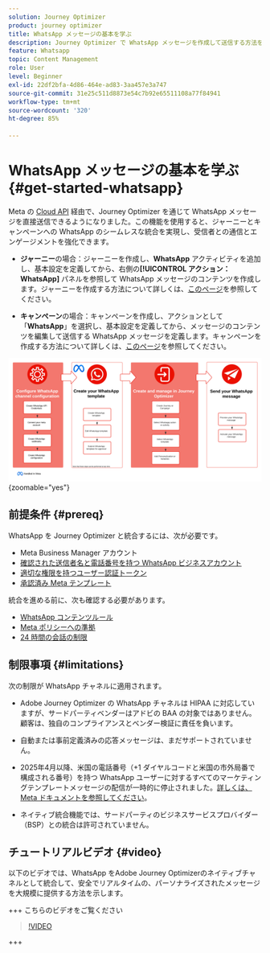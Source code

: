 ```yaml
---
solution: Journey Optimizer
product: journey optimizer
title: WhatsApp メッセージの基本を学ぶ
description: Journey Optimizer で WhatsApp メッセージを作成して送信する方法を学ぶ
feature: Whatsapp
topic: Content Management
role: User
level: Beginner
exl-id: 22df2bfa-4d86-464e-ad83-3aa457e3a747
source-git-commit: 31e25c511d8873e54c7b92e65511108a77f84941
workflow-type: tm+mt
source-wordcount: '320'
ht-degree: 85%

---
```


# WhatsApp メッセージの基本を学ぶ {#get-started-whatsapp}

Meta の [Cloud API](https://developers.facebook.com/docs/whatsapp/cloud-api/) 経由で、Journey Optimizer を通じて WhatsApp メッセージを直接送信できるようになりました。この機能を使用すると、ジャーニーとキャンペーンへの WhatsApp のシームレスな統合を実現し、受信者との通信とエンゲージメントを強化できます。

* **ジャーニー**&#x200B;の場合：ジャーニーを作成し、**WhatsApp** アクティビティを追加し、基本設定を定義してから、右側の&#x200B;**[!UICONTROL アクション：WhatsApp]** パネルを参照して WhatsApp メッセージのコンテンツを作成します。ジャーニーを作成する方法について詳しくは、[このページ](../building-journeys/journey-gs.md)を参照してください。

* **キャンペーン**&#x200B;の場合：キャンペーンを作成し、アクションとして「**WhatsApp**」を選択し、基本設定を定義してから、メッセージのコンテンツを編集して送信する WhatsApp メッセージを定義します。キャンペーンを作成する方法について詳しくは、[このページ](../campaigns/create-campaign.md#configure)を参照してください。

![](assets/do-not-localize/whatsapp-beta.png){zoomable="yes"}

## 前提条件 {#prereq}

WhatsApp を Journey Optimizer と統合するには、次が必要です。

* Meta Business Manager アカウント
* [ 確認された送信者名と電話番号を持つ WhatsApp ビジネスアカウント ](https://developers.facebook.com/docs/whatsapp/overview/business-accounts/)
* [適切な権限を持つユーザー認証トークン](https://developers.facebook.com/blog/post/2022/12/05/auth-tokens/)
* [承認済み Meta テンプレート](https://developers.facebook.com/docs/whatsapp/message-templates/guidelines/)

統合を進める前に、次も確認する必要があります。

* [WhatsApp コンテンツルール](https://www.whatsapp.com/legal/messaging-guidelines)
* [Meta ポリシーへの準拠](https://www.whatsapp.com/legal)
* [24 時間の会話の制限](https://developers.facebook.com/docs/whatsapp/messaging-limits/)

## 制限事項 {#limitations}

次の制限が WhatsApp チャネルに適用されます。

* Adobe Journey Optimizer の WhatsApp チャネルは HIPAA に対応していますが、サードパーティベンダーはアドビの BAA の対象ではありません。顧客は、独自のコンプライアンスとベンダー検証に責任を負います。

* 自動または事前定義済みの応答メッセージは、まだサポートされていません。

* 2025年4月以降、米国の電話番号（+1 ダイヤルコードと米国の市外局番で構成される番号）を持つ WhatsApp ユーザーに対するすべてのマーケティングテンプレートメッセージの配信が一時的に停止されました。[詳しくは、Meta ドキュメントを参照してください](https://developers.facebook.com/docs/whatsapp/cloud-api/guides/send-message-templates#per-user-marketing-template-message-limits)。

* ネイティブ統合機能では、サードパーティのビジネスサービスプロバイダー（BSP）との統合は許可されていません。

## チュートリアルビデオ {#video}

以下のビデオでは、WhatsApp をAdobe Journey Optimizerのネイティブチャネルとして統合して、安全でリアルタイムの、パーソナライズされたメッセージを大規模に提供する方法を示します。

+++ こちらのビデオをご覧ください

>[!VIDEO](https://video.tv.adobe.com/v/3470244?learn=on)

+++

